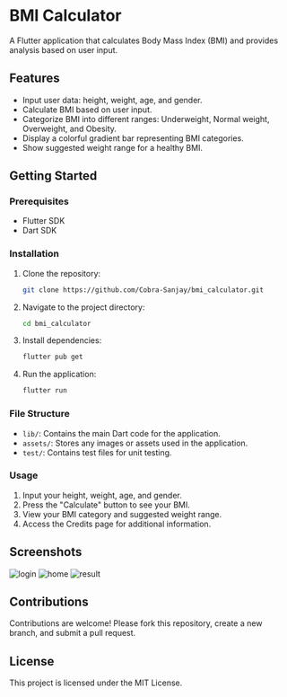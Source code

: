 # BMI Calculator

A Flutter application that calculates Body Mass Index (BMI) and provides analysis based on user input.

## Features
- Input user data: height, weight, age, and gender.
- Calculate BMI based on user input.
- Categorize BMI into different ranges: Underweight, Normal weight, Overweight, and Obesity.
- Display a colorful gradient bar representing BMI categories.
- Show suggested weight range for a healthy BMI.

## Getting Started

### Prerequisites
- Flutter SDK
- Dart SDK

### Installation
1. Clone the repository:
    ```bash
    git clone https://github.com/Cobra-Sanjay/bmi_calculator.git
    ```
2. Navigate to the project directory:
    ```bash
    cd bmi_calculator
    ```
3. Install dependencies:
    ```bash
    flutter pub get
    ```
4. Run the application:
    ```bash
    flutter run
    ```

### File Structure
- `lib/`: Contains the main Dart code for the application.
- `assets/`: Stores any images or assets used in the application.
- `test/`: Contains test files for unit testing.

### Usage
1. Input your height, weight, age, and gender.
2. Press the "Calculate" button to see your BMI.
3. View your BMI category and suggested weight range.
4. Access the Credits page for additional information.
   
## Screenshots
![login](https://github.com/user-attachments/assets/06f0170d-5d27-4db0-9fc3-79cd8b4f21e7)
![home](https://github.com/user-attachments/assets/93c25b18-8c08-421f-9dba-68c3d16d69bb)
![result](https://github.com/user-attachments/assets/bf2112d4-34b3-4f66-8b09-fa8d9e78bb7e)

## Contributions
Contributions are welcome! Please fork this repository, create a new branch, and submit a pull request.

## License
This project is licensed under the MIT License.


